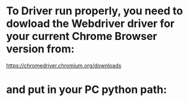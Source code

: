 # To Driver run properly, you need to dowload the Webdriver driver for your current Chrome Browser version from: 

https://chromedriver.chromium.org/downloads
# and put in your PC python path:
